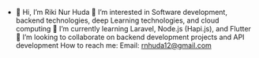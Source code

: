 - 👋 Hi, I’m Riki Nur Huda 
👀 I’m interested in Software development, backend technologies, deep Learning technologies, and cloud computing
🌱 I’m currently learning Laravel, Node.js (Hapi.js), and Flutter
💞️ I’m looking to collaborate on backend development projects and API development
How to reach me: Email: rnhuda12@gmail.com
<!---
rknhda/rknhda is a ✨ special ✨ repository because its `README.md` (this file) appears on your GitHub profile.
You can click the Preview link to take a look at your changes.
--->
